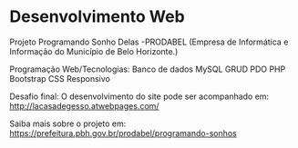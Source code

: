 # Desenvolvimento Web
Projeto Programando Sonho Delas -PRODABEL (Empresa de Informática e Informação do Município de Belo Horizonte.)

Programação Web/Tecnologias:
Banco de dados MySQL
GRUD PDO PHP
Bootstrap
CSS Responsivo


Desafio final: O desenvolvimento do site pode ser acompanhado em:
http://lacasadegesso.atwebpages.com/

Saiba mais sobre o projeto em: https://prefeitura.pbh.gov.br/prodabel/programando-sonhos
